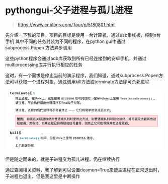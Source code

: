 # pythongui-父子进程与孤儿进程


> https://www.cnblogs.com/Tour/p/5180801.html

先介绍一下我的项目，项目的目标是使用一台计算机，通过usb集线板，控制n台手机
其中不同的任务封装为不同的程序，在python gui中通过subprocess.Popen 方法异步调用

这些python程序会通过adb库获取到所有已经连接到的安卓手机，并通过multiprocessing库并行执行相应的任务

这时，有一个需求是停止当前的演示程序，我们知道，通过subprocess.Popen方法可以获取一个进程对象，通过调用kill方法或terminate方法即可杀死进程

![](_v_images/20220314140628431_1059217444.png)

但是随之而来的，就是子进程变为孤儿进程，仍在继续执行



通过查阅相关资料，我了解到可以设置deamon=True来使主进程在正常退出时，子进程也退出，但是我这里是中断操作

